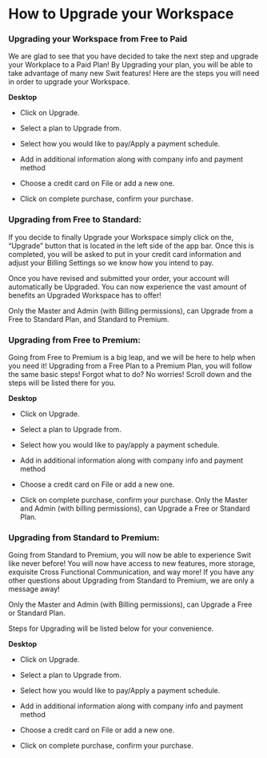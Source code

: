# How to Upgrade your Workspace

 ### Upgrading your Workspace from Free to Paid

 We are glad to see that you have decided to take the next step and upgrade your Workplace to a Paid Plan! By Upgrading your plan, you will be able to take advantage of many new Swit features! Here are the steps you will need in order to upgrade your Workspace.



**Desktop** 

* Click on Upgrade.


* Select a plan to Upgrade from.


* Select how you would like to pay/Apply a payment schedule.


* Add in additional information along with company info and payment method


* Choose a credit card on File or add a new one.


* Click on complete purchase, confirm your purchase.
    
 ### Upgrading from Free to Standard:

 If you decide to finally Upgrade your Workspace simply click on the, “Upgrade” button that is located in the left side of the app bar. Once this is completed, you will be asked to put in your credit card information and adjust your Billing Settings so we know how you intend to pay.

 Once you have revised and submitted your order, your account will automatically be Upgraded. You can now experience the vast amount of benefits an Upgraded Workspace has to offer!

 Only the Master and Admin (with Billing permissions), can Upgrade from a Free to Standard Plan, and Standard to Premium.

   
 ### Upgrading from Free to Premium:

 Going from Free to Premium is a big leap, and we will be here to help when you need it! Upgrading from a Free Plan to a Premium Plan, you will follow the same basic steps! Forgot what to do? No worries! Scroll down and the steps will be listed there for you.



**Desktop** 

* Click on Upgrade.


* Select a plan to Upgrade from.


* Select how you would like to pay/apply a payment schedule.


* Add in additional information along with company info and payment method


* Choose a credit card on File or add a new one.


* Click on complete purchase, confirm your purchase.
  Only the Master and Admin (with billing permissions), can Upgrade a Free or Standard Plan.

   
 ### Upgrading from Standard to Premium:

 Going from Standard to Premium, you will now be able to experience Swit like never before! You will now have access to new features, more storage, exquisite Cross Functional Communication, and way more! If you have any other questions about Upgrading from Standard to Premium, we are only a message away!

 Only the Master and Admin (with Billing permissions), can Upgrade a Free or Standard Plan.

 Steps for Upgrading will be listed below for your convenience.



**Desktop** 

* Click on Upgrade.


* Select a plan to Upgrade from.


* Select how you would like to pay/Apply a payment schedule.


* Add in additional information along with company info and payment method


* Choose a credit card on File or add a new one.


* Click on complete purchase, confirm your purchase.
  